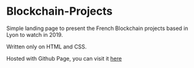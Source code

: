 # Blockchain-Projects

Simple landing page to present the French Blockchain projects based in Lyon to watch in 2019. 

Written only on HTML and CSS. 

Hosted with Github Page, you can visit it [here](https://campalo.github.io/blockchain-projects/) 

